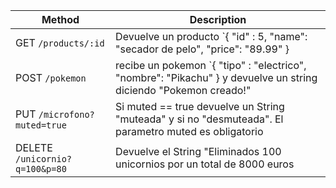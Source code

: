 

| Method                         | Description                                                                                                      |
| ------------------------------ | ---------------------------------------------------------------------------------------------------------------- |
| GET `/products/:id`            | Devuelve un producto `{ "id" : 5, "name": "secador de pelo", "price": "89.99" }                                  |
| POST `/pokemon`                | recibe un pokemon `{ "tipo" : "electrico", "nombre": "Pikachu" } y devuelve un string diciendo "Pokemon creado!" |
| PUT `/microfono?muted=true`    | Si muted == true devuelve un String "muteada" y si no "desmuteada". El parametro muted es obligatorio            |
| DELETE `/unicornio?q=100&p=80` | Devuelve el String "Eliminados 100 unicornios por un total de 8000 euros                                         |
